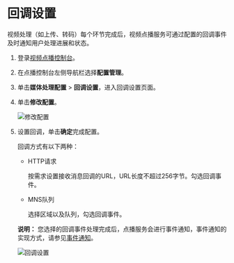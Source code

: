 # 回调设置

视频处理（如上传、转码）每个环节完成后，视频点播服务可通过配置的回调事件及时通知用户处理进展和状态。

1.  登录[视频点播控制台](https://vod.console.aliyun.com/)。

2.  在点播控制台左侧导航栏选择**配置管理**。

3.  单击**媒体处理配置** \> **回调设置**，进入回调设置页面。

4.  单击**修改配置**。

    ![修改配置](https://static-aliyun-doc.oss-accelerate.aliyuncs.com/assets/img/zh-CN/0110106061/p182662.png)

5.  设置回调，单击**确定**完成配置。

    回调方式有以下两种：

    -   HTTP请求

        按需求设置接收消息回调的URL，URL长度不超过256字节。勾选回调事件。

    -   MNS队列

        选择区域以及队列，勾选回调事件。

    **说明：** 您选择的回调事件处理完成后，点播服务会进行事件通知，事件通知的实现方式，请参见[事件通知](/cn.zh-CN/开发指南/事件通知/使用说明.md)。

    ![回调设置](https://static-aliyun-doc.oss-accelerate.aliyuncs.com/assets/img/zh-CN/0110106061/p182671.png)


